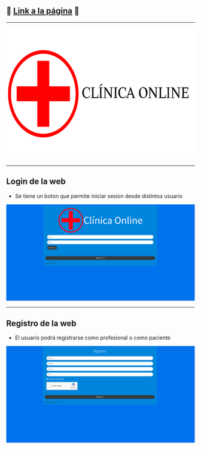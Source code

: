 
## :pushpin: <a href="https://clinicaonline-4cda1.web.app/">Link a la página</a> :pushpin:
 
--- 

<img src="docs/img/brand.png" width="700" height="350">

---


## Login de la web

* Se tiene un boton que permite iniciar sesion desde distintos usuario

![login](docs/img/login.png)

---

## Registro de la web

* El usuario podrá registrarse como profesional o como paciente

![login](docs/img/registro.png)

